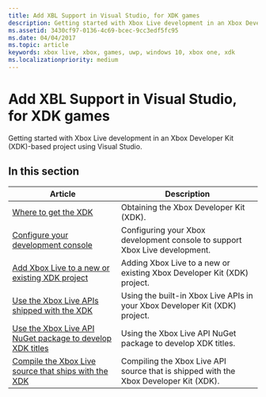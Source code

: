 ```yaml
---
title: Add XBL Support in Visual Studio, for XDK games
description: Getting started with Xbox Live development in an Xbox Developer Kit (XDK)-based project using Visual Studio.
ms.assetid: 3430cf97-0136-4c69-bcec-9cc3edf5fc95
ms.date: 04/04/2017
ms.topic: article
keywords: xbox live, xbox, games, uwp, windows 10, xbox one, xdk
ms.localizationpriority: medium
---
```


# Add XBL Support in Visual Studio, for XDK games

Getting started with Xbox Live development in an Xbox Developer Kit (XDK)-based project using Visual Studio.


## In this section

| Article | Description |
|---------|-------------|
| [Where to get the XDK](where-to-get-xdk.md) | Obtaining the Xbox Developer Kit (XDK). |
| [Configure your development console](configure-your-development-console.md) | Configuring your Xbox development console to support Xbox Live development. |
| [Add Xbox Live to a new or existing XDK project](add-xbox-live-to-an-xdk-project.md) | Adding Xbox Live to a new or existing Xbox Developer Kit (XDK) project. |
| [Use the Xbox Live APIs shipped with the XDK](using-xbox-live-apis-built-into-the-xdk.md) | Using the built-in Xbox Live APIs in your Xbox Developer Kit (XDK) project. |
| [Use the Xbox Live API NuGet package to develop XDK titles](use-xbox-live-nuget-with-xdk.md) | Using the Xbox Live API NuGet package to develop XDK titles. |
| [Compile the Xbox Live source that ships with the XDK](compile-the-xdk-xbox-live-api-source.md) | Compiling the Xbox Live API source that is shipped with the Xbox Developer Kit (XDK). |
